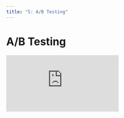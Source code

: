 ```yaml
---
title: "5: A/B Testing"
---
```


# A/B Testing

<div class='embed-container'><iframe src='https://player.vimeo.com/video/206083007' frameborder='0' webkitAllowFullScreen mozallowfullscreen allowFullScreen></iframe></div>